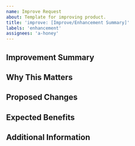 ```yaml
---
name: Improve Request
about: Template for improving product.
title: 'improve: [Improve/Enhancement Summary]'
labels: 'enhancement'
assignees: 'a-honey'
---
```


## Improvement Summary

<!-- Provide a brief summary of the enhancement. What specific functionality or improvement are you proposing? -->

## Why This Matters

<!-- Describe the impact of this improvement. How will it address existing issues or enhance the user experience? -->

## Proposed Changes

<!-- Outline potential approaches for implementing this improvement. If you have specific technical suggestions, include them here. -->

## Expected Benefits

<!-- Explain how this improvement will benefit users, stakeholders, or the project as a whole. -->

## Additional Information

<!-- Include any relevant context, diagrams, examples, or links to related issues/PRs. -->
